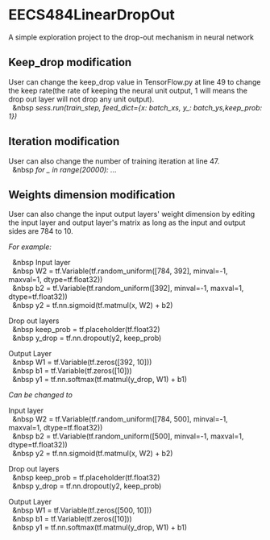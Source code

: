 # EECS484LinearDropOut
A simple exploration project to the drop-out mechanism in neural network 

## Keep_drop modification
User can change the keep_drop value in TensorFlow.py at line 49 to change the keep rate(the rate of keeping the neural unit output, 1 will means the drop out layer will not drop any unit output).<br />
   &nbsp;&nbsp;&nbsp *sess.run(train_step, feed_dict={x: batch_xs, y_: batch_ys,keep_prob: 1})*
## Iteration modification
User can also change the number of training iteration at line 47.<br />
   &nbsp;&nbsp;&nbsp *for _ in range(20000): ...*

## Weights dimension modification
User can also change the input output layers' weight dimension by editing the input layer and output layer's matrix as long as the input and output sides are 784 to 10.<br />

*For example:* <br />

   &nbsp;&nbsp;&nbsp Input layer<br />
   &nbsp;&nbsp;&nbsp W2 = tf.Variable(tf.random_uniform([784, 392], minval=-1, maxval=1, dtype=tf.float32))<br />
  &nbsp;&nbsp;&nbsp b2 = tf.Variable(tf.random_uniform([392], minval=-1, maxval=1, dtype=tf.float32))<br />
   &nbsp;&nbsp;&nbsp y2 = tf.nn.sigmoid(tf.matmul(x, W2) + b2)<br />

  Drop out layers<br />
   &nbsp;&nbsp;&nbsp keep_prob = tf.placeholder(tf.float32)<br />
  &nbsp;&nbsp;&nbsp  y_drop = tf.nn.dropout(y2, keep_prob)<br />

  Output Layer<br />
   &nbsp;&nbsp;&nbsp W1 = tf.Variable(tf.zeros([392, 10]))<br />
   &nbsp;&nbsp;&nbsp b1 = tf.Variable(tf.zeros([10]))<br />
   &nbsp;&nbsp;&nbsp y1 = tf.nn.softmax(tf.matmul(y_drop, W1) + b1)<br />
  
  
*Can be changed to* <br />

  Input layer<br />
   &nbsp;&nbsp;&nbsp W2 = tf.Variable(tf.random_uniform([784, 500], minval=-1, maxval=1, dtype=tf.float32))<br />
   &nbsp;&nbsp;&nbsp b2 = tf.Variable(tf.random_uniform([500], minval=-1, maxval=1, dtype=tf.float32))<br />
   &nbsp;&nbsp;&nbsp y2 = tf.nn.sigmoid(tf.matmul(x, W2) + b2)<br />

  Drop out layers<br />
   &nbsp;&nbsp;&nbsp keep_prob = tf.placeholder(tf.float32)<br />
   &nbsp;&nbsp;&nbsp y_drop = tf.nn.dropout(y2, keep_prob)<br />

  Output Layer<br />
   &nbsp;&nbsp;&nbsp W1 = tf.Variable(tf.zeros([500, 10]))<br />
   &nbsp;&nbsp;&nbsp b1 = tf.Variable(tf.zeros([10]))<br />
   &nbsp;&nbsp;&nbsp y1 = tf.nn.softmax(tf.matmul(y_drop, W1) + b1)<br />
